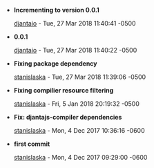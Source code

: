 
* __Incrementing to version 0.0.1__

    [djantaio](mailto:github@djanta.io) - Tue, 27 Mar 2018 11:40:41 -0500
    
    

* __0.0.1__

    [djantaio](mailto:github@djanta.io) - Tue, 27 Mar 2018 11:40:22 -0500
    
    

* __Fixing package dependency__

    [stanislaska](mailto:koffi.ass@gmail.com) - Tue, 27 Mar 2018 11:39:06 -0500
    
    

* __Fixing compilier resource filtering__

    [stanislaska](mailto:koffi.ass@gmail.com) - Fri, 5 Jan 2018 20:19:32 -0500
    
    

* __Fix: djantajs-compiler dependencies__

    [stanislaska](mailto:koffi.ass@gmail.com) - Mon, 4 Dec 2017 10:36:16 -0600
    
    

* __first commit__

    [stanislaska](mailto:koffi.ass@gmail.com) - Mon, 4 Dec 2017 09:29:00 -0600
    
    


